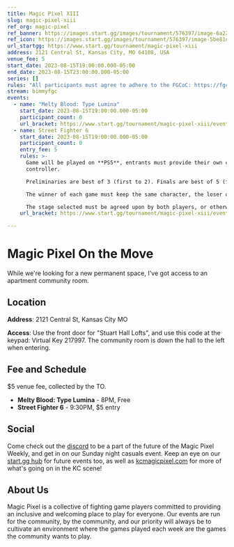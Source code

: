 ```yaml
---
title: Magic Pixel XIII
slug: magic-pixel-xiii
ref_org: magic-pixel
ref_banner: https://images.start.gg/images/tournament/576397/image-6a221f89af43a06f5fd5911722ae6800.png?ehk=rD%2FivpWu%2BM9vMZKWI6sAuMrUXfC5MHSPbRW%2FNhWO1fw%3D&ehkOptimized=G4W4BhFHp1C2Qo%2FZ4QdBgJHvaT69sSC13dSPT7Kz%2BfU%3D
ref_icon: https://images.start.gg/images/tournament/576397/image-5be81d8f6e898c68ca1a08a434d89e3a.png?ehk=ANBx0rJkRfI%2FISNk8Q9KBLCPBKyZ%2FnwMyx3WHLGDV3w%3D&ehkOptimized=lrKDh5YeSUGlI1NU%2Fdxn8RO4YH19fePrvVfdBvGb%2B0Q%3D
url_startgg: https://www.start.gg/tournament/magic-pixel-xiii
address: 2121 Central St, Kansas City, MO 64108, USA
venue_fee: 5
start_date: 2023-08-15T19:00:00.000-05:00
end_date: 2023-08-15T23:00:00.000-05:00
series: []
rules: "All participants must agree to adhere to the FGCoC: https://fgcoc.com/"
stream: bimmyfgc
events:
  - name: "Melty Blood: Type Lumina"
    start_date: 2023-08-15T19:00:00.000-05:00
    participant_count: 0
    url_bracket: https://www.start.gg/tournament/magic-pixel-xiii/events/melty-blood-type-lumina/brackets/1432705/2173020
  - name: Street Fighter 6
    start_date: 2023-08-15T19:00:00.000-05:00
    participant_count: 0
    entry_fee: 5
    rules: >-
      Game will be played on **PS5**, entrants must provide their own compatible
      controller.  

      Preliminaries are best of 3 (first to 2). Finals are best of 5 (first to 3).  

      The winner of each game must keep the same character, the loser of that game may switch characters.  

      The stage selected must be agreed upon by both players, or otherwise selected at random.
    url_bracket: https://www.start.gg/tournament/magic-pixel-xiii/events/street-fighter-6/brackets/1432704/2173019

---
```


# Magic Pixel On the Move
While we're looking for a new permanent space, I've got access to an apartment community room.

## Location
**Address**: 2121 Central St, Kansas City MO

**Access**: Use the front door for "Stuart Hall Lofts", and use this code at the keypad: Virtual Key 217997. The community room is down the hall to the left when entering.


## Fee and Schedule
$5 venue fee, collected by the TO.

- **Melty Blood: Type Lumina** - 8PM, Free
- **Street Fighter 6** - 9:30PM, $5 entry

## Social
Come check out the [discord](https://discord.gg/jkmn6CVrrQ) to be a part of the future of the Magic Pixel Weekly, and get in on our Sunday night casuals event. Keep an eye on our [start.gg hub](https://www.start.gg/hub/magic-pixel) for future events too, as well as [kcmagicpixel.com](https://kcmagicpixel.com) for more of what's going on in the KC scene!

## About Us

Magic Pixel is a collective of fighting game players committed to providing an inclusive and welcoming place to play for everyone. Our events are run for the community, by the community, and our priority will always be to cultivate an environment where the games played each week are the games the community wants to play.
  